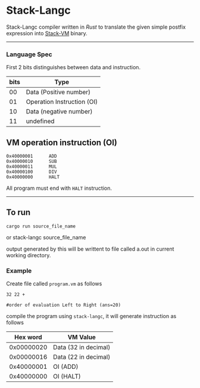 # Stack-Langc

Stack-Langc compiler written in _Rust_ to translate the given simple postfix expression into [Stack-VM](https://github.com/NishanthSpShetty/Stack-VM) binary.


------------------------------------------------------------

### Language Spec

First 2 bits distinguishes between data and instruction.

|bits| Type |
|----|-----------------|
| 00 | Data (Positive number)|
| 01 | Operation Instruction (OI)|
| 10 | Data (negative number)|
| 11 | undefined|

## VM operation instruction (OI)
    
    0x40000001		ADD
    0x40000010		SUB
    0x40000011	   	MUL
    0x40000100	   	DIV
    0x40000000		HALT

All program must end with `HALT` instruction.

------------------------------------------------------------

## To run

    cargo run source_file_name
or
    stack-langc source_file_name

output generated by this will be writtent to file called a.out in current working directory.




### Example

Create file called `program.vm` as follows
    
    32 22 + 
    
    #order of evaluation Left to Right (ans=20)

compile the program using `stack-langc`, it will generate instruction as follows

Hex word | VM Value |
|----|----|
|0x00000020| Data (32 in decimal)|
|0x00000016| Data (22 in decimal)|
|0x40000001| OI (ADD)|
|0x40000000| OI (HALT)|

